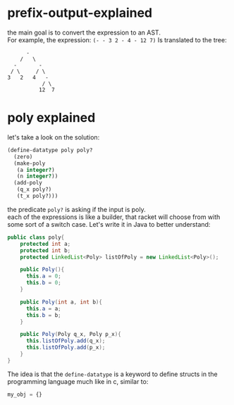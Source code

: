# prefix-output-explained
the main goal is to convert the expression to an AST.     
For example, the expression: `(- - 3 2 - 4 - 12 7)`
Is translated to the tree:
```console
      -
    /   \
  -       -  
 / \     / \
3   2   4   -
           / \
          12  7
```
# poly explained
let's take a look on the solution:        
```scheme
(define-datatype poly poly?
  (zero)
  (make-poly 
   (a integer?)
   (n integer?))
  (add-poly
   (q_x poly?)
   (t_x poly?)))
```
the predicate `poly?` is asking if the input is poly.       
each of the expressions is like a builder, that racket will choose from with some sort of a switch case. Let's write it in Java to better understand:
```java
public class poly{
    protected int a;
    protected int b;
    protected LinkedList<Poly> listOfPoly = new LinkedList<Poly>();

    public Poly(){
      this.a = 0;
      this.b = 0;
    }

    public Poly(int a, int b){
      this.a = a;
      this.b = b;
    }

    public Poly(Poly q_x, Poly p_x){
      this.listOfPoly.add(q_x);
      this.listOfPoly.add(p_x);
    }
}
```
The idea is that the `define-datatype` is a keyword to define structs in the programming language much like in c, similar to:
```python
my_obj = {}
```